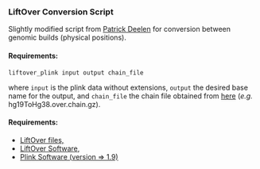 ### LiftOver Conversion Script

Slightly modified script from [Patrick Deelen][liftover.script] for conversion between genomic builds (physical positions).

#### Requirements:

    liftover_plink input output chain_file
    
where `input` is the plink data without extensions, `output` the desired base name for the output, and `chain_file` the chain file obtained from [here][liftover.files] (_e.g._ hg19ToHg38.over.chain.gz).

#### Requirements:
- [LiftOver files,][liftover.files]
- [LiftOver Software][liftover.download],
- [Plink Software (version => 1.9)][plink]

[plink]: <https://www.cog-genomics.org/plink2>

[liftover.script]: <https://github.com/molgenis/Imputation/issues/4>
[liftover.files]: <http://hgdownload.cse.ucsc.edu/downloads.html>
[liftover.download]: <http://hgdownload.soe.ucsc.edu/admin/exe/>
